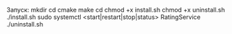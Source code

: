 Запуск:
mkdir <build-dir>
cd <build-dir>
cmake <source-dir>
make
cd <source-dir>
chmod +x install.sh
chmod +x uninstall.sh
./install.sh <build-dir> <port> <threads-count>
sudo systemctl <start|restart|stop|status> RatingService
./uninstall.sh
